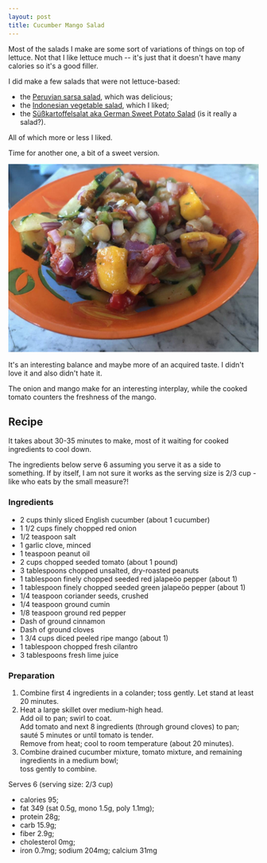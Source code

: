 ```yaml
---
layout: post
title: Cucumber Mango Salad
---
```


Most of the salads I make are some sort
of variations of things on top of lettuce.
Not that I like lettuce much -- it's just that
it doesn't have many calories so it's a good filler.

I did make a few salads that were not lettuce-based:

* the [Peruvian sarsa salad](/peruvian_sarsa_salad), which was delicious;
* the [Indonesian vegetable salad](/indonesian_vegetable_salad), which I liked;
* the [Süßkartoffelsalat aka German Sweet Potato Salad](/german_sweet_potato_salad) (is it really a salad?).

All of which more or less I liked.

Time for another one, a bit of a sweet version.

![Cucumber Mango Salad](/assets/2018-cucumber_mango_salad.jpg)

It's an interesting balance and maybe
more of an acquired taste. I didn't love it
and also didn't hate it.

The onion and mango make for an interesting interplay,
while the cooked tomato counters the freshness of the mango.

## Recipe

It takes about 30-35 minutes to make, most of it waiting for
cooked ingredients to cool down.

The ingredients below serve 6 assuming you serve it as a side
to something. If by itself, I am not sure it works as
the serving size is 2/3 cup - like who eats by the small
measure?!

### Ingredients

* 2 cups thinly sliced English cucumber (about 1 cucumber)
* 1 1/2 cups finely chopped red onion
* 1/2 teaspoon salt
* 1 garlic clove, minced
* 1 teaspoon peanut oil
* 2 cups chopped seeded tomato (about 1 pound)
* 3 tablespoons chopped unsalted, dry-roasted peanuts
* 1 tablespoon finely chopped seeded red jalapeöo pepper (about 1)
* 1 tablespoon finely chopped seeded green jalapeöo pepper (about 1)
* 1/4 teaspoon coriander seeds, crushed
* 1/4 teaspoon ground cumin
* 1/8 teaspoon ground red pepper
* Dash of ground cinnamon
* Dash of ground cloves
* 1 3/4 cups diced peeled ripe mango (about 1)
* 1 tablespoon chopped fresh cilantro
* 3 tablespoons fresh lime juice

### Preparation

1. Combine first 4 ingredients in a colander; toss gently.
  Let stand at least 20 minutes. 
2. Heat a large skillet over medium-high head.  
  Add oil to pan; swirl to coat.  
  Add tomato and next 8 ingredients (through ground cloves) to pan;  
  sauté 5 minutes or until tomato is tender.  
  Remove from heat; cool to room temperature (about 20 minutes).
3. Combine drained cucumber mixture, tomato mixture,
  and remaining ingredients in a medium bowl;  
  toss gently to combine.
  
Serves 6 (serving size: 2/3 cup) 

* calories 95;
* fat 349 (sat 0.5g, mono 1.5g, poly 1.1mg);
* protein 28g;
* carb 15.9g;
* fiber 2.9g;
* cholesterol 0mg;
* iron 0.7mg; sodium 204mg; calcium 31mg
